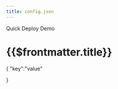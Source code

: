 ```yaml
---
title: config.json
---
```


<TitleSpan>Quick Deploy Demo</TitleSpan>

# {{$frontmatter.title}}


{
  "key":"value"



}